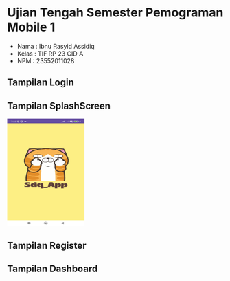 # Ujian Tengah Semester Pemograman Mobile 1

<ul>
  <li>Nama : Ibnu Rasyid Assidiq</li>
  <li>Kelas : TIF RP 23 CID A</li>
  <li>NPM : 23552011028</li>
</ul>

## Tampilan Login

## Tampilan SplashScreen
<img src="https://github.com/Sdq-Abstract/Sdq-Abstract-UTS_Pemmob1_Ibnu-Rasyid_23552011028/blob/main/tampilan/SplashScreen.jpg?raw=true" alt="Tampilan SplashScreen" width="180px" height="250px"/>

## Tampilan Register
## Tampilan Dashboard

